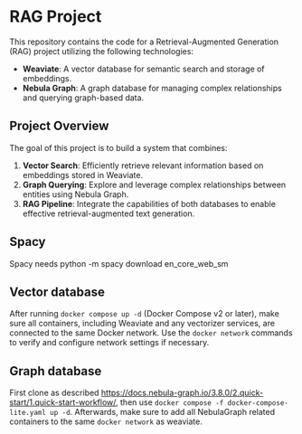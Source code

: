 # RAG Project

This repository contains the code for a Retrieval-Augmented Generation (RAG) project utilizing the following technologies:

- **Weaviate**: A vector database for semantic search and storage of embeddings.
- **Nebula Graph**: A graph database for managing complex relationships and querying graph-based data.

## Project Overview
The goal of this project is to build a system that combines:

1. **Vector Search**: Efficiently retrieve relevant information based on embeddings stored in Weaviate.
2. **Graph Querying**: Explore and leverage complex relationships between entities using Nebula Graph.
3. **RAG Pipeline**: Integrate the capabilities of both databases to enable effective retrieval-augmented text generation.

## Spacy
Spacy needs python -m spacy download en_core_web_sm

## Vector database
   After running `docker compose up -d` (Docker Compose v2 or later), make sure all containers, including Weaviate and any vectorizer services, are connected to the same Docker network. Use the `docker network` commands to verify and configure network settings if necessary.

## Graph database
   First clone as described https://docs.nebula-graph.io/3.8.0/2.quick-start/1.quick-start-workflow/,  then use `docker compose -f docker-compose-lite.yaml up -d`. Afterwards, make sure to add all NebulaGraph related containers to the same `docker network` as weaviate.


   
